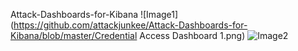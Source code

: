 Attack-Dashboards-for-Kibana
![Image1](https://github.com/attackjunkee/Attack-Dashboards-for-Kibana/blob/master/Credential Access Dashboard 1.png)
![Image2](https://github.com/attackjunkee/Attack-Dashboards-for-Kibana/blob/master/image2.jpg)
